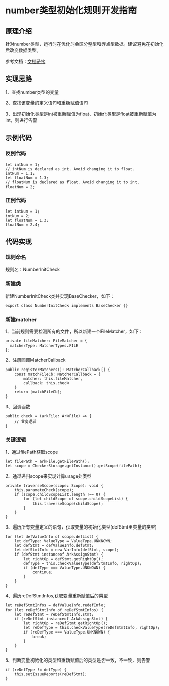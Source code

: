 # number类型初始化规则开发指南

## 原理介绍

针对number类型，运行时在优化时会区分整型和浮点型数据。建议避免在初始化后改变数据类型。

参考文档：[文档链接](https://developer.huawei.com/consumer/cn/doc/harmonyos-guides-V13/arkts-high-performance-programming-V13)

## 实现思路

1、查找number类型的变量

2、查找该变量的定义语句和重新赋值语句

3、出现初始化类型是int被重新赋值为float、初始化类型是float被重新赋值为int，则进行告警

## 示例代码

### 反例代码

```
let intNum = 1;
// intNum is declared as int. Avoid changing it to float.
intNum = 1.1; 
let floatNum = 1.3;
// floatNum is declared as float. Avoid changing it to int.
floatNum = 2; 
```

### 正例代码

```
let intNum = 1;
intNum = 2;
let floatNum = 1.3;
floatNum = 2.4;
```

## 代码实现

### 规则命名

规则名：NumberInitCheck

### 新建类

新建NumberInitCheck类并实现BaseChecker，如下：
```
export class NumberInitCheck implements BaseChecker {}
```

### 新建matcher

1、当前规则需要检测所有的文件，所以新建一个FileMatcher，如下：
```
private fileMatcher: FileMatcher = {
  matcherType: MatcherTypes.FILE
};
```
2、注册回调MatcherCallback
```
public registerMatchers(): MatcherCallback[] {
    const matchFileCb: MatcherCallback = {
        matcher: this.fileMatcher,
        callback: this.check
    }
    return [matchFileCb];
}
```
3、回调函数
```
public check = (arkFile: ArkFile) => {
    // 业务逻辑
}
```

### 关键逻辑

1、通过filePath获取scope
```
let filePath = arkFile.getFilePath();
let scope = CheckerStorage.getInstance().getScope(filePath);
```
2、通过递归scope来实现计算usage处类型
```
private traverseScope(scope: Scope): void {
    this.parameteCheck(scope);
    if (scope.childScopeList.length !== 0) {
        for (let childScope of scope.childScopeList) {
            this.traverseScope(childScope);
        }
    }
}
```
3、遍历所有变量定义的语句，获取变量的初始化类型(defStmt里变量的类型)
```
for (let defValueInfo of scope.defList) {
    let defType: ValueType = ValueType.UNKNOWN;
    let defStmt = defValueInfo.defStmt;
    let defStmtInfo = new VarInfo(defStmt, scope);
    if (defStmt instanceof ArkAssignStmt) {
        let rightOp = defStmt.getRightOp();
        defType = this.checkValueType(defStmtInfo, rightOp);
        if (defType === ValueType.UNKNOWN) {
            continue;
        }
    }
}
```
4、遍历reDefStmtInfos,获取变量重新赋值后的类型
```
let reDefStmtInfos = defValueInfo.redefInfo;
for (let reDefStmtInfo of reDefStmtInfos) {
    let reDefStmt = reDefStmtInfo.stmt;
    if (reDefStmt instanceof ArkAssignStmt) {
        let rightOp = reDefStmt.getRightOp();
        let reDefType = this.checkValueType(reDefStmtInfo, rightOp);
        if (reDefType === ValueType.UNKNOWN) {
            break;
        }
    }
}
```
5、判断变量初始化的类型和重新赋值后的类型是否一致，不一致，则告警
```
if (reDefType != defType) {
    this.setIssueReports(reDefStmt);
}
```